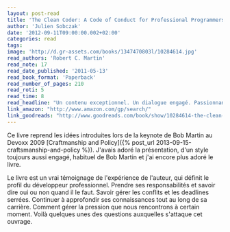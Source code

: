 ```yaml
---
layout: post-read
title: 'The Clean Coder: A Code of Conduct for Professional Programmers'
author: 'Julien Sobczak'
date: '2012-09-11T09:00:00.002+02:00'
categories: read
tags:
image: 'http://d.gr-assets.com/books/1347470803l/10284614.jpg'
read_authors: 'Robert C. Martin'
read_note: 17
read_date_published: '2011-05-13'
read_book_format: 'Paperback'
read_number_of_pages: 210
read_roti: 5
read_time: 8
read_headline: "Un contenu exceptionnel. Un dialogue engagé. Passionnant et sans équivalent. Une source d'inspiration et de motivation. Ne passez pas côté de ce livre."
link_amazon: "http://www.amazon.com/gp/search/"
link_goodreads: "http://www.goodreads.com/book/show/10284614-the-clean-coder"
---
```



Ce livre reprend les idées introduites lors de la keynote de Bob Martin au Devoxx 2009 [Craftmanship and Policy]({% post_url 2013-09-15-craftsmanship-and-policy %}). J'avais adoré la présentation, d'un style toujours aussi engagé, habituel de Bob Martin et j'ai encore plus adoré le livre.

Le livre est un vrai témoignage de l'expérience de l'auteur, qui définit le profil du développeur professionnel. Prendre ses responsabilités et savoir dire oui ou non quand il le faut. Savoir gérer les conflits et les deadlines serrées. Continuer à approfondir ses connaissances tout au long de sa carrière. Comment gérer la pression que nous rencontrons à certain moment. Voilà quelques unes des questions auxquelles s'attaque cet ouvrage.

